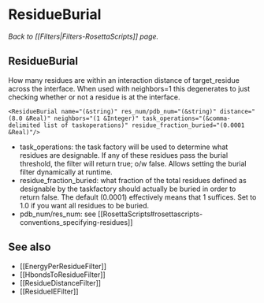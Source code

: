 # ResidueBurial
*Back to [[Filters|Filters-RosettaScripts]] page.*
## ResidueBurial

How many residues are within an interaction distance of target\_residue across the interface. When used with neighbors=1 this degenerates to just checking whether or not a residue is at the interface.

```
<ResidueBurial name="(&string)" res_num/pdb_num="(&string)" distance="(8.0 &Real)" neighbors="(1 &Integer)" task_operations="(&comma-delimited list of taskoperations)" residue_fraction_buried="(0.0001 &Real)"/>
```

-   task\_operations: the task factory will be used to determine what residues are designable. If any of these residues pass the burial threshold, the filter will return true; o/w false. Allows setting the burial filter dynamically at runtime.
-   residue\_fraction\_buried: what fraction of the total residues defined as designable by the taskfactory should actually be buried in order to return false. The default (0.0001) effectively means that 1 suffices. Set to 1.0 if you want all residues to be buried.
-   pdb\_num/res\_num: see [[RosettaScripts#rosettascripts-conventions_specifying-residues]]

## See also

* [[EnergyPerResidueFilter]]
* [[HbondsToResidueFilter]]
* [[ResidueDistanceFilter]]
* [[ResidueIEFilter]]

